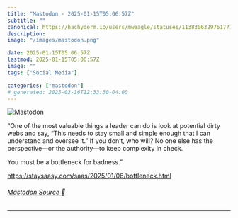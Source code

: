 ```yaml
---
title: "Mastodon - 2025-01-15T05:06:57Z"
subtitle: ""
canonical: https://hachyderm.io/users/mweagle/statuses/113830632976177786
description:
image: "/images/mastodon.png"

date: 2025-01-15T05:06:57Z
lastmod: 2025-01-15T05:06:57Z
image: ""
tags: ["Social Media"]

categories: ["mastodon"]
# generated: 2025-03-16T12:33:30-04:00
---
```

![Mastodon](/images/mastodon.png)

<p>“One of the most valuable things a leader can do is look at potential dirty webs and say, “This needs to stay small and simple enough that I can understand and oversee it.” If you don’t, who will? No one else has the perspective—or the authority—to keep complexity in check.</p><p>You must be a bottleneck for badness.”</p><p><a href="https://staysaasy.com/saas/2025/01/06/bottleneck.html" target="_blank" rel="nofollow noopener noreferrer" translate="no"><span class="invisible">https://</span><span class="ellipsis">staysaasy.com/saas/2025/01/06/</span><span class="invisible">bottleneck.html</span></a></p>


###### [Mastodon Source 🐘](https://hachyderm.io/@mweagle/113830632976177786)

___
